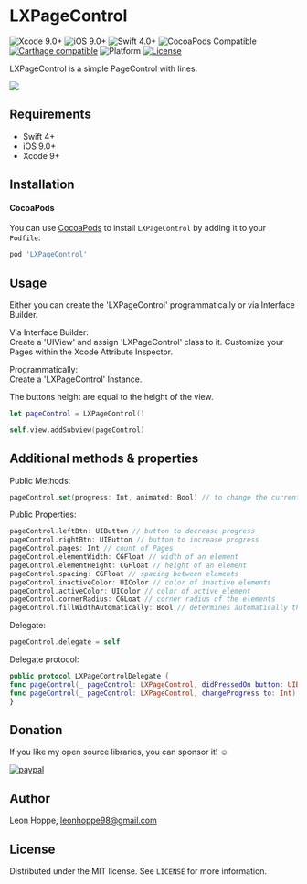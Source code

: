 # LXPageControl

![Xcode 9.0+](https://img.shields.io/badge/Xcode-9.0%2B-blue.svg)
![iOS 9.0+](https://img.shields.io/badge/iOS-9.0%2B-blue.svg)
![Swift 4.0+](https://img.shields.io/badge/Swift-4.0%2B-orange.svg)
![CocoaPods Compatible](https://img.shields.io/badge/pod-1.0.0-blue.svg)  
[![Carthage compatible](https://img.shields.io/badge/Carthage-compatible-4BC51D.svg?style=flat)](https://github.com/Carthage/Carthage)
![Platform](https://img.shields.io/badge/platform-ios-lightgray.svg)
[![License][license-image]][license-url]

LXPageControl is a simple PageControl with lines.

![](Screenshots/LXPageControl-Preview.gif)


## Requirements

- Swift 4+
- iOS 9.0+
- Xcode 9+

## Installation

#### CocoaPods
You can use [CocoaPods](http://cocoapods.org/) to install `LXPageControl` by adding it to your `Podfile`:

```ruby
pod 'LXPageControl'
```

## Usage

Either you can create the 'LXPageControl' programmatically or via Interface Builder.

Via Interface Builder:<br />
Create a 'UIView' and assign 'LXPageControl' class to it. Customize your Pages within the Xcode Attribute Inspector.

Programmatically:<br />
Create a 'LXPageControl' Instance.

The buttons height are equal to the height of the view.

```swift
let pageControl = LXPageControl()

self.view.addSubview(pageControl)
```

## Additional methods & properties
Public Methods:
```swift
pageControl.set(progress: Int, animated: Bool) // to change the current progress
```

Public Properties:
```swift
pageControl.leftBtn: UIButton // button to decrease progress
pageControl.rightBtn: UIButton // button to increase progress
pageControl.pages: Int // count of Pages
pageControl.elementWidth: CGFloat // width of an element
pageControl.elementHeight: CGFloat // height of an element
pageControl.spacing: CGFloat // spacing between elements
pageControl.inactiveColor: UIColor // color of inactive elements
pageControl.activeColor: UIColor // color of active element
pageControl.cornerRadius: CGLoat // corner radius of the elements
pageControl.fillWidthAutomatically: Bool // determines automatically the width of each element and fill the entire view width depending on the spacing
```

Delegate:
```swift
pageControl.delegate = self
```

Delegate protocol:
```swift
public protocol LXPageControlDelegate {
func pageControl(_ pageControl: LXPageControl, didPressedOn button: UIButton)
func pageControl(_ pageControl: LXPageControl, changeProgress to: Int)
}
```

## Donation

If you like my open source libraries, you can sponsor it! ☺️

[![paypal](https://www.paypalobjects.com/en_US/i/btn/btn_donateCC_LG.gif)](https://www.paypal.me/leonx98)

## Author

Leon Hoppe, leonhoppe98@gmail.com

## License

Distributed under the MIT license. See ``LICENSE`` for more information.


[license-image]: https://img.shields.io/badge/License-MIT-green.svg
[license-url]: LICENSE
